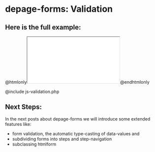 depage-forms: Validation
==========================

Here is the full example:
-------------------------

@htmlonly<iframe class="example" seamless="seamless" src="../examples/js-validation.php"></iframe>@endhtmlonly

@include js-validation.php

Next Steps:
-----------

In the next posts about depage-forms we will introduce some extended features like:

- form validation, the automatic type-casting of data-values and
- subdividing forms into steps and step-navigation
- subclassing htmlform

